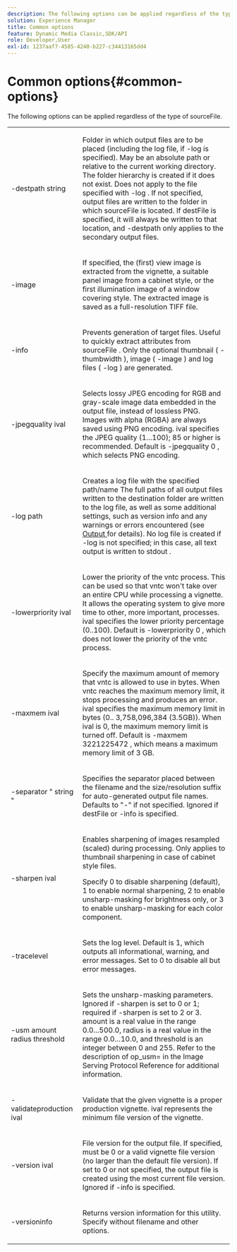 ```yaml
---
description: The following options can be applied regardless of the type of sourceFile.
solution: Experience Manager
title: Common options
feature: Dynamic Media Classic,SDK/API
role: Developer,User
exl-id: 1237aaf7-4585-4240-b227-c34413165dd4
---
```

# Common options{#common-options}

The following options can be applied regardless of the type of sourceFile.

<table id="simpletable_3BFC3737C891411D84405CEEF6B19542"> 
 <tr class="strow"> 
  <td class="stentry"> <p> <span class="codeph"> -destpath <span class="varname"> string </span> </span> </p> </td> 
  <td class="stentry"> <p>Folder in which output files are to be placed (including the log file, if <span class="codeph"> -log </span> is specified). May be an absolute path or relative to the current working directory. The folder hierarchy is created if it does not exist. Does not apply to the file specified with <span class="codeph"> -log </span>. If not specified, output files are written to the folder in which <span class="varname"> sourceFile </span> is located. If <span class="varname"> destFile </span> is specified, it will always be written to that location, and <span class="codeph"> -destpath </span> only applies to the secondary output files. </p> </td> 
 </tr> 
 <tr class="strow"> 
  <td class="stentry"> <p> <span class="codeph"> -image </span> </p> </td> 
  <td class="stentry"> <p>If specified, the (first) view image is extracted from the vignette, a suitable panel image from a cabinet style, or the first illumination image of a window covering style. The extracted image is saved as a full-resolution TIFF file. </p> </td> 
 </tr> 
 <tr class="strow"> 
  <td class="stentry"> <p> <span class="codeph"> -info </span> </p> </td> 
  <td class="stentry"> <p>Prevents generation of target files. Useful to quickly extract attributes from <span class="varname"> sourceFile </span>. Only the optional thumbnail ( <span class="codeph"> -thumbwidth </span>), image ( <span class="codeph"> -image </span>) and log files ( <span class="codeph"> -log </span>) are generated. </p> </td> 
 </tr> 
 <tr class="strow"> 
  <td class="stentry"> <p> <span class="codeph"> -jpegquality <span class="varname"> ival </span> </span> </p> </td> 
  <td class="stentry"> <p>Selects lossy JPEG encoding for RGB and gray-scale image data embedded in the output file, instead of lossless PNG. Images with alpha (RGBA) are always saved using PNG encoding. <span class="varname"> ival </span> specifies the JPEG quality (1...100); 85 or higher is recommended. Default is <span class="codeph"> -jpegquality 0 </span>, which selects PNG encoding. </p> </td> 
 </tr> 
 <tr class="strow"> 
  <td class="stentry"> <p> <span class="codeph"> -log <span class="varname"> path </span> </span> </p> </td> 
  <td class="stentry"> <p>Creates a log file with the specified path/name The full paths of all output files written to the destination folder are written to the log file, as well as some additional settings, such as version info and any warnings or errors encountered (see <a href="../../../../ir-api/vntc/utilities/c-ir-vignette-converter-vntc/r-ir-output.md#reference-c51e30b721eb416bb646089f0ac045c5" type="reference" format="dita" scope="local"> Output </a> for details). No log file is created if <span class="codeph"> -log </span> is not specified; in this case, all text output is written to <span class="codeph"> stdout </span>. </p> </td> 
 </tr> 
 <tr class="strow"> 
  <td class="stentry"> <p> <span class="codeph"> -lowerpriority <span class="varname"> ival </span> </span> </p> </td> 
  <td class="stentry"> <p>Lower the priority of the <span class="filepath"> vntc </span> process. This can be used so that <span class="filepath"> vntc </span> won't take over an entire CPU while processing a vignette. It allows the operating system to give more time to other, more important, processes. <span class="varname"> ival </span> specifies the lower priority percentage (0..100). Default is <span class="codeph"> -lowerpriority 0 </span>, which does not lower the priority of the <span class="filepath"> vntc </span> process. </p> </td> 
 </tr> 
 <tr class="strow"> 
  <td class="stentry"> <p> <span class="codeph"> -maxmem <span class="varname"> ival </span> </span> </p> </td> 
  <td class="stentry"> <p>Specify the maximum amount of memory that <span class="filepath"> vntc </span> is allowed to use in bytes. When <span class="filepath"> vntc </span> reaches the maximum memory limit, it stops processing and produces an error. <span class="varname"> ival </span> specifies the maximum memory limit in bytes (0.. 3,758,096,384 (3.5GB)). When <span class="varname"> ival </span> is 0, the maximum memory limit is turned off. Default is <span class="codeph"> -maxmem 3221225472 </span>, which means a maximum memory limit of 3 GB. </p> </td> 
 </tr> 
 <tr class="strow"> 
  <td class="stentry"> <p> <span class="codeph"> -separator " <span class="varname"> string </span>" </span> </p> </td> 
  <td class="stentry"> <p>Specifies the separator placed between the filename and the size/resolution suffix for auto-generated output file names. Defaults to "-" if not specified. Ignored if <span class="varname"> destFile </span> or <span class="codeph"> -info </span> is specified. </p> </td> 
 </tr> 
 <tr class="strow"> 
  <td class="stentry"> <p> <span class="codeph"> -sharpen <span class="varname"> ival </span> </span> </p> </td> 
  <td class="stentry"> <p>Enables sharpening of images resampled (scaled) during processing. Only applies to thumbnail sharpening in case of cabinet style files. </p> <p>Specify 0 to disable sharpening (default), 1 to enable normal sharpening, 2 to enable unsharp-masking for brightness only, or 3 to enable unsharp-masking for each color component. </p> </td> 
 </tr> 
 <tr class="strow"> 
  <td class="stentry"> <p> <span class="codeph"> -tracelevel </span> </p> </td> 
  <td class="stentry"> <p>Sets the log level. Default is 1, which outputs all informational, warning, and error messages. Set to 0 to disable all but error messages. </p> </td> 
 </tr> 
 <tr class="strow"> 
  <td class="stentry"> <p> <span class="codeph"> -usm <span class="varname"> amount </span> <span class="varname"> radius </span> <span class="varname"> threshold </span> </span> </p> </td> 
  <td class="stentry"> <p>Sets the unsharp-masking parameters. Ignored if <span class="codeph"> -sharpen </span> is set to 0 or 1; required if <span class="codeph"> -sharpen </span> is set to 2 or 3. <span class="varname"> amount </span> is a real value in the range 0.0...500.0, <span class="varname"> radius </span> is a real value in the range 0.0…10.0, and <span class="varname"> threshold </span> is an integer between 0 and 255. Refer to the description of <span class="codeph"> op_usm= </span> in the Image Serving Protocol Reference for additional information. </p> </td> 
 </tr> 
 <tr class="strow"> 
  <td class="stentry"> <p> <span class="codeph"> -validateproduction <span class="varname"> ival </span> </span> </p> </td> 
  <td class="stentry"> <p>Validate that the given vignette is a proper production vignette. <span class="varname"> ival </span> represents the minimum file version of the vignette. </p> </td> 
 </tr> 
 <tr class="strow"> 
  <td class="stentry"> <p> <span class="codeph"> -version <span class="varname"> ival </span> </span> </p> </td> 
  <td class="stentry"> <p>File version for the output file. If specified, must be 0 or a valid vignette file version (no larger than the default file version). If set to 0 or not specified, the output file is created using the most current file version. Ignored if <span class="codeph"> -info </span> is specified. </p> </td> 
 </tr> 
 <tr class="strow"> 
  <td class="stentry"> <p> <span class="codeph"> -versioninfo </span> </p> </td> 
  <td class="stentry"> <p>Returns version information for this utility. Specify without filename and other options. </p> </td> 
 </tr> 
</table>
